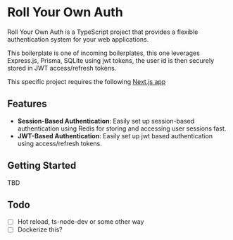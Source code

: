 # Roll Your Own Auth

Roll Your Own Auth is a TypeScript project that provides a flexible authentication system for your web applications.

This boilerplate is one of incoming boilerplates, this one leverages Express.js, Prisma, SQLite using jwt tokens, the user id is then securely stored in JWT access/refresh tokens.

This specific project requires the following [Next.js app](https://github.com/smakosh/roll-your-own-auth/examples/rest-next)

## Features

-   **Session-Based Authentication**: Easily set up session-based authentication using Redis for storing and accessing user sessions fast.
-   **JWT-Based Authentication**: Easily set up jwt based authentication using access/refresh tokens.

## Getting Started

TBD

## Todo

-   [ ] Hot reload, ts-node-dev or some other way
-   [ ] Dockerize this?
